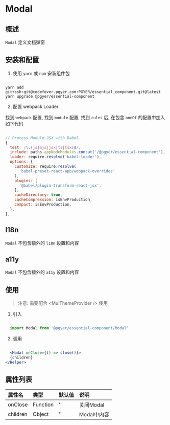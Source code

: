 # Modal

## 概述

`Modal` 定义文档弹窗

## 安装和配置

1. 使用 `yarn` 或 `npm` 安装组件包

```shell

yarn add git+ssh:git@codefever.pgyer.com:PGYER/essential_component.git@latest
yarn upgrade @pgyer/essential-component

```

2. 配置 webpack Loader

找到 `webpack` 配置, 找到 `module` 配置, 找到 `rules` 后, 在包含 `oneOf` 的配置中加入如下代码

```javascript

// Process Module JSX with Babel.
{
  test: /\.(js|mjs|jsx|ts|tsx)$/,
  include: paths.appNodeModules.concat('/@pgyer/essential-component'),
  loader: require.resolve('babel-loader'),
  options: {
    customize: require.resolve(
      'babel-preset-react-app/webpack-overrides'
    ),
    plugins: [
      '@babel/plugin-transform-react-jsx',
    ],
    cacheDirectory: true,
    cacheCompression: isEnvProduction,
    compact: isEnvProduction,
  },
},

```

## l18n

`Modal` 不包含额外的 `l18n` 设置和内容

## a11y

`Modal` 不包含额外的 `a11y` 设置和内容

## 使用

> 注意: 需要配合 &lt;MuiThemeProvider /&gt; 使用

1. 引入

```javascript

  import Modal from '@pgyer/essential-component/Modal'

```

2. 调用

```jsx

  <Modal onClose={() => close()}>
  {children}
</Helper>

```

## 属性列表

| 属性名 | 类型 | 默认值 | 说明 |
| :---- | :---- | :---- | :---- |
| onClose  | Function | '' | 关闭Modal |
| children  | Object | '' | Modal中内容 |
